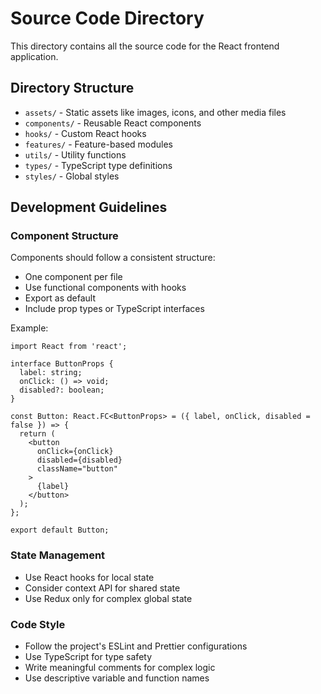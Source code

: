 # Source Code Directory

This directory contains all the source code for the React frontend application.

## Directory Structure

- `assets/` - Static assets like images, icons, and other media files
- `components/` - Reusable React components
- `hooks/` - Custom React hooks
- `features/` - Feature-based modules
- `utils/` - Utility functions
- `types/` - TypeScript type definitions
- `styles/` - Global styles

## Development Guidelines

### Component Structure

Components should follow a consistent structure:
- One component per file
- Use functional components with hooks
- Export as default
- Include prop types or TypeScript interfaces

Example:
```tsx
import React from 'react';

interface ButtonProps {
  label: string;
  onClick: () => void;
  disabled?: boolean;
}

const Button: React.FC<ButtonProps> = ({ label, onClick, disabled = false }) => {
  return (
    <button 
      onClick={onClick} 
      disabled={disabled}
      className="button"
    >
      {label}
    </button>
  );
};

export default Button;
```

### State Management

- Use React hooks for local state
- Consider context API for shared state
- Use Redux only for complex global state

### Code Style

- Follow the project's ESLint and Prettier configurations
- Use TypeScript for type safety
- Write meaningful comments for complex logic
- Use descriptive variable and function names
